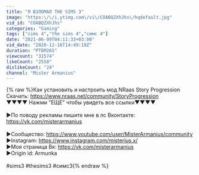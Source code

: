 ```yaml
---
title: "Я ВЗЛОМАЛ THE SIMS 3"
image: "https:\/\/i.ytimg.com\/vi\/COABQZXhJhs\/hqdefault.jpg"
vid_id: "COABQZXhJhs"
categories: "Gaming"
tags: ["sims 4","the sims 4","симс 4"]
date: "2021-06-09T04:11:33+03:00"
vid_date: "2020-12-16T14:49:19Z"
duration: "PT8M26S"
viewcount: "31574"
likeCount: "2558"
dislikeCount: "24"
channel: "Mister Armanius"
---
```

{% raw %}Как установить и настроить мод NRaas Story Progression<br />Скачать: <a rel="nofollow" target="blank" href="https://www.nraas.net/community/StoryProgression">https://www.nraas.net/community/StoryProgression</a><br />▼▼▼▼ Нажми &quot;ЕЩЕ&quot; чтобы увидеть все ссылки▼▼▼▼<br /><br />►По поводу рекламы пишите мне в лс Вконтакте: <a rel="nofollow" target="blank" href="https://vk.com/misterarmanius">https://vk.com/misterarmanius</a><br /><br />►Сообщество: <a rel="nofollow" target="blank" href="https://www.youtube.com/user/MisterArmanius/community">https://www.youtube.com/user/MisterArmanius/community</a><br />►Instagram: <a rel="nofollow" target="blank" href="https://www.instagram.com/misterius.x/">https://www.instagram.com/misterius.x/</a><br />►Моя страница Вк: <a rel="nofollow" target="blank" href="https://vk.com/misterarmanius">https://vk.com/misterarmanius</a><br />►Origin id: Armunka<br /><br />#sims3 #thesims3 #симс3{% endraw %}
